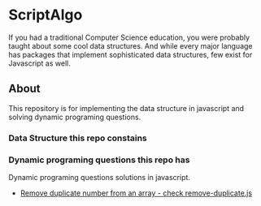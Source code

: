 # ScriptAlgo
If you had a traditional Computer Science education, you were probably taught about some cool data structures. And while every major language has packages that implement sophisticated data structures, few exist for Javascript as well.

## About
This repository is for implementing the data structure in javascript and solving dynamic programing questions.

### Data Structure this repo constains


### Dynamic programing questions this repo has
Dynamic programing questions solutions in javascript.
- [Remove duplicate number from an array - check remove-duplicate.js](https://jsfiddle.net/errhimasnhu/hvc5Lux4/)




